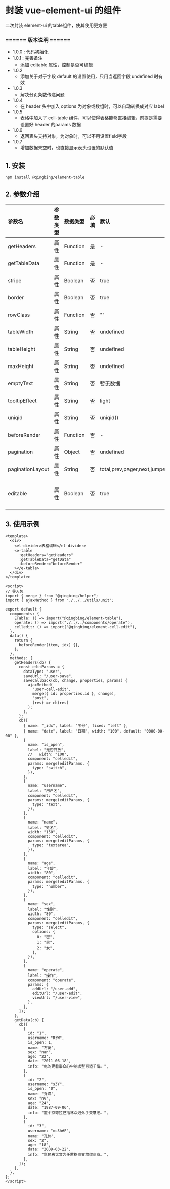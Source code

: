 # 封装 vue-element-ui 的组件
二次封装 element-ui 的table组件，使其使用更方便

### ====== 版本说明 ======
- 1.0.0 : 代码初始化
- 1.0.1 : 完善备注
  - 添加 editable 属性，控制是否可编辑
- 1.0.2
  - 添加关于对于字段 default 的设置使用，只用当返回字段 undefined 时有效
- 1.0.3
  - 解决分页条数传递问题
- 1.0.4
  - 在 header 头中加入 options 为对象或数组时，可以自动转换成对应 label
- 1.0.5
  - 表格中加入了 cell-table 组件，可以使得表格能够直接编辑，前提是需要设置好 header 的params 数据
- 1.0.6
  - 返回表头支持对象，为对象时，可以不用设置field字段
- 1.0.7
  - 增加数据未空时，也直接显示表头设置的默认值

## 1. 安装
```
npm install @qingbing/element-table
```

## 2. 参数介绍

| 参数名 | 参数类型 | 数据类型 | 必填 | 默认 | 描述 |
|:---|:---|:---|:---|:---|:---|
| getHeaders | 属性 | Function | 是 | - | 获取标题栏 |
| getTableData | 属性 | Function | 是 | - | 获取数据 |
| stripe | 属性 | Boolean | 否 | true | table 是否带斑马纹 |
| border | 属性 | Boolean | 否 | true | table 边框表格 |
| rowClass | 属性 | Function | 否 | "" | table 行添加 class |
| tableWidth | 属性 | String | 否 | undefined | table 宽度 |
| tableHeight | 属性 | String | 否 | undefined | table 高度 |
| maxHeight | 属性 | String | 否 | undefined | table 最大高度 |
| emptyText | 属性 | String | 否 | 暂无数据 | 空数据时显示的文本内容 |
| tooltipEffect | 属性 | String | 否 | light | tooltip effect 属性，dark/light |
| uniqid | 属性 | String | 否 | uniqid() | 组件唯一标志符 |
| beforeRender | 属性 | Function | 否 | - | 数据渲染前的处理函数 |
| pagination | 属性 | Object | 否 | undefined | 分页信息 |
| paginationLayout | 属性 | String | 否 | total,prev,pager,next,jumper | 分页组件布局 |
| editable | 属性 | Boolean | 否 | true | 可编辑，需要结合组件 @qingbing/element-cell-edit 使用 |

## 3. 使用示例
```vue
<template>
  <div>
    <el-divider>表格编辑</el-divider>
    <e-table
      :getHeaders="getHeaders"
      :getTableData="getData"
      :beforeRender="beforeRender"
    ></e-table>
  </div>
</template>

<script>
// 导入包
import { merge } from "@qingbing/helper";
import { ajaxMethod } from "./../../utils/unit";

export default {
  components: {
    ETable: () => import("@qingbing/element-table"),
    operate: () => import("./../../components/operate"),
    celledit: () => import("@qingbing/element-cell-edit"),
  },
  data() {
    return {
      beforeRender(item, idx) {},
    };
  },
  methods: {
    getHeaders(cb) {
      const editParams = {
        dataType: "user",
        saveUrl: "/user-save",
        saveCallback(cb, change, properties, params) {
          ajaxMethod(
            "user-cell-edit",
            merge({ id: properties.id }, change),
            "post",
            (res) => cb(res)
          );
        },
      };
      cb([
        { name: "_idx", label: "序号", fixed: "left" },
        { name: "date", label: "日期", width: "100", default: "0000-00-00" },
        {
          name: "is_open",
          label: "是否开放",
          //   width: "100",
          component: "celledit",
          params: merge(editParams, {
            type: "switch",
          }),
        },
        {
          name: "username",
          label: "用户名",
          component: "celledit",
          params: merge(editParams, {
            type: "text",
          }),
        },
        {
          name: "name",
          label: "姓名",
          width: "150",
          component: "celledit",
          params: merge(editParams, {
            type: "textarea",
          }),
        },
        {
          name: "age",
          label: "年龄",
          width: "80",
          component: "celledit",
          params: merge(editParams, {
            type: "number",
          }),
        },
        {
          name: "sex",
          label: "性别",
          width: "80",
          component: "celledit",
          params: merge(editParams, {
            type: "select",
            options: {
              0: "密",
              1: "男",
              2: "女",
            },
          }),
        },
        {
          name: "operate",
          label: "操作",
          component: "operate",
          params: {
            addUrl: "/user-add",
            editUrl: "/user-edit",
            viewUrl: "/user-view",
          },
        },
      ]);
    },
    getData(cb) {
      cb([
        {
          id: "1",
          username: "RzW",
          is_open: 1,
          name: "万磊",
          sex: "nan",
          age: "22",
          date: "2011-06-18",
          info: "电的更看事众心中响求型可适千情。",
        },
        {
          id: "2",
          username: "s3Y",
          is_open: "0",
          name: "乔洋",
          sex: "nv",
          age: "24",
          date: "1987-09-06",
          info: "置个京等拉己指林众通外手变意老。",
        },
        {
          id: "3",
          username: "mc3h#F",
          name: "孔伟",
          sex: "2",
          age: "18",
          date: "2009-03-22",
          info: "影民离世文为任置格资支放你高京。",
        },
      ]);
    },
  },
};
</script>
```

